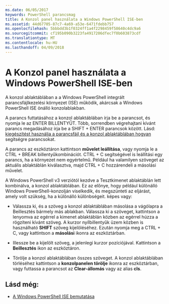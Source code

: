 ```yaml
---
ms.date: 06/05/2017
keywords: PowerShell parancsmag
title: A Konzol panel használata a Windows PowerShell ISE-ben
ms.assetid: 44d67705-87c7-4a69-a53e-6471fdebb757
ms.openlocfilehash: 5bbbdd3b1f0324ff1a4f2298459f58640c4dc9a6
ms.sourcegitcommit: cf195b090b3223fa4917206dfec7f0b603873cdf
ms.translationtype: MT
ms.contentlocale: hu-HU
ms.lasthandoff: 04/09/2018
---
```

# <a name="how-to-use-the-console-pane-in-the-windows-powershell-ise"></a>A Konzol panel használata a Windows PowerShell ISE-ben

A konzol ablaktáblában a a Windows PowerShell integrált parancsfájlkezelési környezet (ISE) működik, akárcsak a Windows PowerShell ISE önálló konzolablakban.

A parancs futtatásához a konzol ablaktáblában írja be a parancsot, és nyomja le az ENTER BILLENTYŰT. Több, sorrendben végrehajtani kívánt parancs megadásához írja be a SHIFT + ENTER parancsok között. Lásd: [kiegészítést használja a parancsfájl és a konzol ablaktáblában hogyan](How-to-Use-Tab-Completion-in-the-Script-Pane-and-Console-Pane.md) segítségre parancsokat.

A parancs az eszköztáron kattintson **művelet leállítása**, vagy nyomja le a CTRL + BREAK billentyűkombinációt. CTRL + C segítségével is leállítási egy parancs, ha a környezet nem egyértelmű. Például ha valamilyen szöveget az aktuális ablaktáblán kiválasztva, majd CTRL + C hozzárendeli a másolási művelet.

A Windows PowerShell v3 verziótól kezdve a Tesztkimenet ablaktáblán lett kombinálva, a konzol ablaktáblában. Ez az előnye, hogy például különálló Windows PowerShell-konzolján viselkedik, és megszünteti az eljárást, amely volt szükség, ha a különálló különbségeit. képes vagy:

- Válassza ki, és a szöveg a konzol ablaktáblában másolása a vágólapra a Beillesztés bármely más ablakban. Válassza ki a szöveget, kattintson a lenyomva az egérrel a kimenet ablaktáblán közben az egérrel húzza a rögzíteni kívánt szöveg. A kurzor nyílbillentyűk üzem közben is használható **SHIFT** szöveg kijelöléséhez. Ezután nyomja meg a CTRL + C, vagy kattintson a **másolási** ikonra az eszköztárban.

- Illessze be a kijelölt szöveg, a jelenlegi kurzor pozíciójával. Kattintson a **Beillesztés** ikon az eszköztáron.

- Törölje a konzol ablaktáblában összes szöveget. A konzol ablaktáblában törléséhez kattintson a **konzolpanelen törölje** ikonra az eszköztárban, vagy futtassa a parancsot az **Clear-állomás** vagy az alias **cls**.

## <a name="see-also"></a>Lásd még:

- [A Windows PowerShell ISE bemutatása](Introducing-the-Windows-PowerShell-ISE.md)